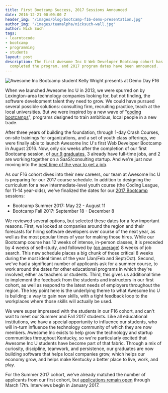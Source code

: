 ```yaml
---
title: First Bootcamp Success, 2017 Sessions Announced
date: 2016-12-21 00:00:00 Z
header_img: "/images/blog/bootcamp-f16-demo-presentation.jpg"
author_img: "/images/teamalpha/nicksuch-wall.jpg"
author: Nick Such
tags:
- learntocode
- bootcamp
- programming
- students
layout: post
description: The first Awesome Inc U Web Developer Bootcamp cohort has successfully
  completed the program, and 2017 program dates have been announced.
---
```


![Awesome Inc Bootcamp student Kelly Wright presents at Demo Day F16](/images/blog/bootcamp-f16-demo-presentation.jpg)

When we launched Awesome Inc U in 2013, we were spurred on by Lexington-area technology companies looking for, but not finding, the software development talent they need to grow. We could have pursued several possible solutions: consulting firm, recruiting practice, teach at the local universities. But we were inspired by a new wave of "[coding bootcamps](https://www.coursereport.com/)", programs designed to train ambitious, local people in a new trade.

<!--more-->

After three years of building the foundation, through 1-day Crash Courses, on-site trainings for organizations, and a set of youth class offerings, we were finally able to launch Awesome Inc U's first Web Developer Bootcamp in August 2016. Now, only six weeks after the completion of our first Bootcamp session, of [our 9 graduates](https://www.awesomeincu.com/alumni/bootcamp-f16/), 3 already have full-time jobs, and 2 are working together on a SaaS/consulting startup. And we're just now moving into the [best time of the year to get a job](http://time.com/money/4149206/new-job-search-best-time/).

As our F16 cohort dives into their new careers, our team at Awesome Inc U is preparing for our 2017 course schedule. In addition to designing the curriculum for a new intermediate-level youth course (the Coding League, for 11-14 year-olds), we've finalized the dates for our [2017 Bootcamp](https://www.awesomeincu.com/bootcamp/) sessions:

* Bootcamp Summer 2017: May 22 - August 11
* Bootcamp Fall 2017: September 18 - December 8

We reviewed several options, but selected these dates for a few important reasons. First, we looked at companies around the region and their forecasts for hiring software developers over course of the next year, as well as the most popular times of year for making those hires. While our Bootcamp course has 12 weeks of intense, in-person classes, it is preceded by 4 weeks of self-study, and followed by ([on average](https://www.coursereport.com/reports/2016-coding-bootcamp-job-placement-demographics-report)) 8 weeks of job search. This new schedule places a big chunk of those critical 8 weeks during the most ideal times of the year (Jan/Feb and Sept/Oct). Second, we've had a significant number of applicants ask for a summer course, to work around the dates for other educational programs in which they're involved, either as teachers or students. Third, this gives us additional time to implement the feedback from the students and instructors in our first cohort, as well as respond to the latest needs of employers throughout the region. The key point here is the underlying theme to what Awesome Inc U is building: a way to gain new skills, with a tight feedback loop to the workplaces where those skills will actually be used.

We were super impressed with the students in our F16 cohort, and can't wait to meet our Summer and Fall 2017 students. Like all educational institutions, we have a special opportunity to influence our students, who will in-turn influence the technology community of which they are now members. Awesome Inc exists to help grow the technology and startup communities throughout Kentucky, so we're particularly excited that Awesome Inc U students have become part of that fabric. Through a mix of curiosity, discipline, teamwork, and persistence, our graduates are now building software that helps local companies grow, which helps our economy grow, and helps make Kentucky a better place to live, work, and play.

For the Summer 2017 cohort, we've already matched the number of applicants from our first cohort, but [applications remain open](https://www.awesomeincu.com/applications/bootcamp/) through March 17th. Interviews begin in January 2017.